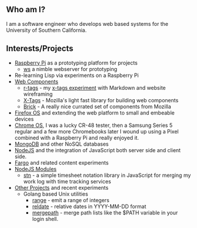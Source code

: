 
## Who am I?

I am a software engineer who develops web based systems for the University of Southern California.

## Interests/Projects

+ [Raspberry Pi](http://raspberrypi.org) as a prototyping platform for projects
    - [ws](http://rsdoiel.github.io/ws) a nimble webserver for prototyping
+ Re-learning Lisp via experiments on a Raspberry Pi
+ [Web Components](http://webcomponents.org/)
    - [r-tags](https://rsdoiel.github.com/r-tags) - my [x-tags experiment](https://github.com/rsdoiel/r-tags) with Markdown and website wireframing
    - [X-Tags](http://www.x-tags.org) - Mozilla's light fast library for building web components
    - [Brick](http://mozbrick.github.io/) - A really nice currated set of components from Mozilla
+ [Firefox OS](https://developer.mozilla.org/en-US/docs/Mozilla/Firefox_OS) and extending the web platform to small and embeable devices
+ [Chrome OS](http://www.google.com/chromeos), I was a lucky CR-48 tester, then a Samsung Series 5 regular and a few more Chromebooks later I wound up using a Pixel combined with a Raspberry Pi and really enjoyed it.
+ [MongoDB](http://mongodb.org) and other NoSQL databases
+ [NodeJS](http://nodejs.org) and the integration of JavaScript both server side and client side.
+ [Fargo](http://fargo.io "A web based outliner that can connect to blogs") and related content experiments
+ [NodeJS Modules](https://npmjs.org/~rsdoiel)
    - [stn](https://github.com/rsdoiel/stn) - a simple timesheet notation library in JavaScript for merging my work log with time tracking services
+ [Other Projects](https://github.com/rsdoiel?tab=repositories) and recent experiments
    - Golang based Unix utilities
        + [range](https://github.com/rsdoiel/range) - emit a range of integers
        + [reldate](https://github.com/rsdoiel/reldate) - relative dates in YYYY-MM-DD format
        + [mergepath](https://github.com/rsdoiel/mergepath) - merge path lists like the $PATH variable in your login shell.

